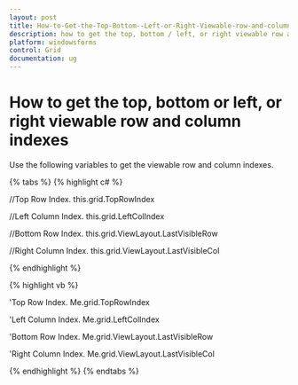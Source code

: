 ```yaml
---
layout: post
title: How-to-Get-the-Top-Bottom--Left-or-Right-Viewable-row-and-column-indexes | Windows Forms | Syncfusion
description: how to get the top, bottom / left, or right viewable row and column indexes
platform: windowsforms
control: Grid
documentation: ug
---
```


# How to get the top, bottom or left, or right viewable row and column indexes

Use the following variables to get the viewable row and column indexes.

{% tabs %}
{% highlight c# %}

//Top Row Index.
this.grid.TopRowIndex

//Left Column Index.
this.grid.LeftColIndex

//Bottom Row Index.
this.grid.ViewLayout.LastVisibleRow

//Right Column Index.
this.grid.ViewLayout.LastVisibleCol

{% endhighlight %}

{% highlight vb %}

'Top Row Index.
Me.grid.TopRowIndex

'Left Column Index.
Me.grid.LeftColIndex

'Bottom Row Index.
Me.grid.ViewLayout.LastVisibleRow

'Right Column Index.
Me.grid.ViewLayout.LastVisibleCol

{% endhighlight %}
{% endtabs %}
